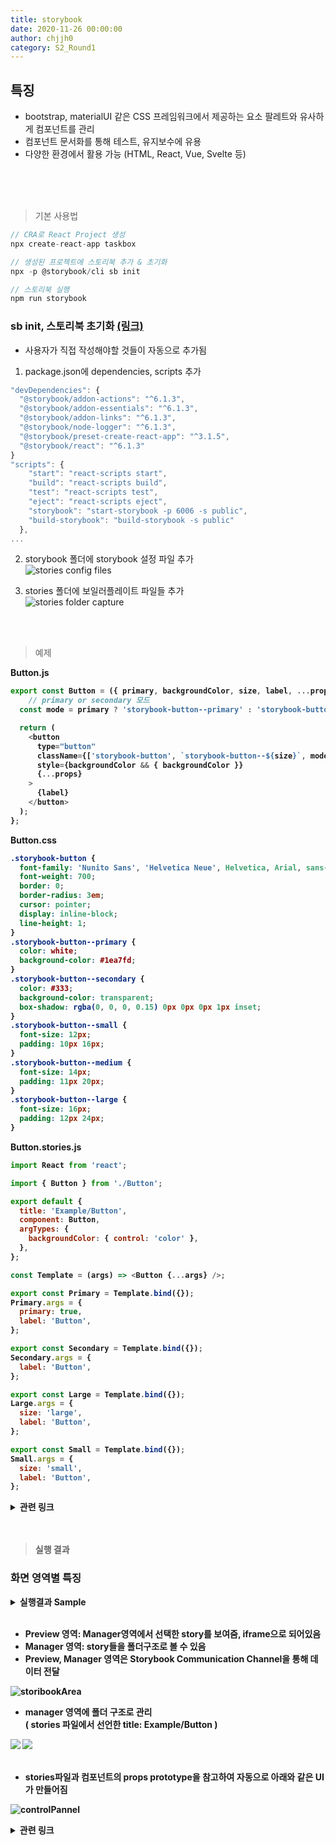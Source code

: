 ```yaml
---
title: storybook
date: 2020-11-26 00:00:00
author: chjjh0
category: S2_Round1
---
```


## 특징

- bootstrap, materialUI 같은 CSS 프레임워크에서 제공하는 요소 팔레트와 유사하게 컴포넌트를 관리
- 컴포넌트 문서화를 통해 테스트, 유지보수에 유용
- 다양한 환경에서 활용 가능 (HTML, React, Vue, Svelte 등)
<br>
<br>
<br>

> 기본 사용법

```javascript
// CRA로 React Project 생성
npx create-react-app taskbox

// 생성된 프로젝트에 스토리북 추가 & 초기화
npx -p @storybook/cli sb init

// 스토리북 실행
npm run storybook
```

### sb init, 스토리북 초기화 [(링크)](https://storybook.js.org/docs/react/get-started/install)

- 사용자가 직접 작성해야할 것들이 자동으로 추가됨
1. package.json에 dependencies, scripts 추가

  ```javascript
  "devDependencies": {
    "@storybook/addon-actions": "^6.1.3",
    "@storybook/addon-essentials": "^6.1.3",
    "@storybook/addon-links": "^6.1.3",
    "@storybook/node-logger": "^6.1.3",
    "@storybook/preset-create-react-app": "^3.1.5",
    "@storybook/react": "^6.1.3"
  }
  "scripts": {
      "start": "react-scripts start",
      "build": "react-scripts build",
      "test": "react-scripts test",
      "eject": "react-scripts eject",
      "storybook": "start-storybook -p 6006 -s public",
      "build-storybook": "build-storybook -s public"
    },
  ...
  ```

2. storybook 폴더에 storybook 설정 파일 추가 <br>
 ![stories config files](https://user-images.githubusercontent.com/39721166/100541483-9cf1d400-3287-11eb-9094-cbaedf249f9e.png)


3. stories 폴더에 보일러플레이트 파일들 추가 <br>
  ![stories folder capture](https://user-images.githubusercontent.com/39721166/100540900-a5e0a680-3283-11eb-9ed6-085566474e9b.png)

<br>
<br>

> 예제

<b>Button.js<b>

```javascript
export const Button = ({ primary, backgroundColor, size, label, ...props }) => {
    // primary or secondary 모드
  const mode = primary ? 'storybook-button--primary' : 'storybook-button--secondary';

  return (
    <button
      type="button"
      className={['storybook-button', `storybook-button--${size}`, mode].join(' ')}
      style={backgroundColor && { backgroundColor }}
      {...props}
    >
      {label}
    </button>
  );
};
```

<b>Button.css<b>

```css
.storybook-button {
  font-family: 'Nunito Sans', 'Helvetica Neue', Helvetica, Arial, sans-serif;
  font-weight: 700;
  border: 0;
  border-radius: 3em;
  cursor: pointer;
  display: inline-block;
  line-height: 1;
}
.storybook-button--primary {
  color: white;
  background-color: #1ea7fd;
}
.storybook-button--secondary {
  color: #333;
  background-color: transparent;
  box-shadow: rgba(0, 0, 0, 0.15) 0px 0px 0px 1px inset;
}
.storybook-button--small {
  font-size: 12px;
  padding: 10px 16px;
}
.storybook-button--medium {
  font-size: 14px;
  padding: 11px 20px;
}
.storybook-button--large {
  font-size: 16px;
  padding: 12px 24px;
}
```

<b>Button.stories.js<b>

```javascript
import React from 'react';

import { Button } from './Button';

export default {
  title: 'Example/Button',
  component: Button,
  argTypes: {
    backgroundColor: { control: 'color' },
  },
};

const Template = (args) => <Button {...args} />;

export const Primary = Template.bind({});
Primary.args = {
  primary: true,
  label: 'Button',
};

export const Secondary = Template.bind({});
Secondary.args = {
  label: 'Button',
};

export const Large = Template.bind({});
Large.args = {
  size: 'large',
  label: 'Button',
};

export const Small = Template.bind({});
Small.args = {
  size: 'small',
  label: 'Button',
};
```

<details>
<summary>관련 링크</summary>

- [args 설명](https://storybook.js.org/docs/react/writing-stories/args)
- [control 설명](https://storybook.js.org/docs/react/essentials/controls#gatsby-focus-wrapper)
- [storybook 5.2버전 이상부터 달라진 stories 작성 방법, CSF(Component Story Format)](https://storybook.js.org/docs/react/api/csf)

</details>

<br>
<br>

> 실행 결과

### 화면 영역별 특징
<details>
<summary>실행결과 Sample</summary>

- [react-dates](http://airbnb.io/react-dates/?path=/story/daterangepicker-drp--default)
- [storybook](https://storybook.js.org/docs/react/get-started/examples#gatsby-focus-wrapper)
</details>

<br>


- Preview 영역: Manager영역에서 선택한 story를 보여줌, iframe으로 되어있음
- Manager 영역: story들을 폴더구조로 볼 수 있음
- Preview, Manager 영역은 Storybook Communication Channel을 통해 데이터 전달

![storibookArea](https://user-images.githubusercontent.com/39721166/100540962-28696600-3284-11eb-8745-0750a7f64562.png)

- manager 영역에 폴더 구조로 관리<br>
( stories 파일에서 선언한 title: Example/Button )

<div>
  <img src='https://user-images.githubusercontent.com/39721166/100541008-65355d00-3284-11eb-9222-1fb3587e7818.png'>
  <img src='https://user-images.githubusercontent.com/39721166/100541010-66668a00-3284-11eb-8089-bf55385a303d.png'>
</div>
<br>

- stories파일과 컴포넌트의 props prototype을 참고하여 자동으로 아래와 같은 UI가 만들어짐

![controlPannel](https://user-images.githubusercontent.com/39721166/100541028-7f6f3b00-3284-11eb-955f-02c3dc6e3c22.png)


<details>
<summary>관련 링크</summary>

- [컴포넌트 공유 서비스](https://bit.dev/)
- [공식문서의 예제](https://storybook.js.org/docs/examples/)

</details>